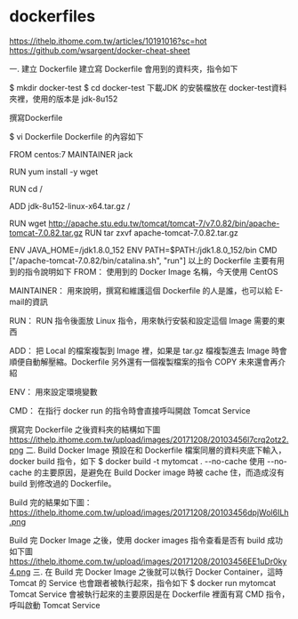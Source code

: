# dockerfiles
https://ithelp.ithome.com.tw/articles/10191016?sc=hot
https://github.com/wsargent/docker-cheat-sheet

一. 建立 Dockerfile
建立寫 Dockerfile 會用到的資料夾，指令如下

$ mkdir docker-test
$ cd docker-test
下載JDK 的安裝檔放在 docker-test資料夾裡，使用的版本是 jdk-8u152

撰寫Dockerfile

$ vi Dockerfile
Dockerfile 的內容如下

FROM centos:7
MAINTAINER jack

RUN yum install -y wget

RUN cd /

ADD jdk-8u152-linux-x64.tar.gz /

RUN wget http://apache.stu.edu.tw/tomcat/tomcat-7/v7.0.82/bin/apache-tomcat-7.0.82.tar.gz
RUN tar zxvf apache-tomcat-7.0.82.tar.gz

ENV JAVA_HOME=/jdk1.8.0_152
ENV PATH=$PATH:/jdk1.8.0_152/bin
CMD ["/apache-tomcat-7.0.82/bin/catalina.sh", "run"]
以上的 Dockerfile 主要有用到的指令說明如下
FROM： 使用到的 Docker Image 名稱，今天使用 CentOS

MAINTAINER： 用來說明，撰寫和維護這個 Dockerfile 的人是誰，也可以給 E-mail的資訊

RUN： RUN 指令後面放 Linux 指令，用來執行安裝和設定這個 Image 需要的東西

ADD： 把 Local 的檔案複製到 Image 裡，如果是 tar.gz 檔複製進去 Image 時會順便自動解壓縮。Dockerfile 另外還有一個複製檔案的指令 COPY 未來還會再介紹

ENV： 用來設定環境變數

CMD： 在指行 docker run 的指令時會直接呼叫開啟 Tomcat Service

撰寫完 Dockerfile 之後資料夾的結構如下圖
https://ithelp.ithome.com.tw/upload/images/20171208/20103456l7crq2otz2.png
二. Build Docker Image
預設在和 Dockerfile 檔案同層的資料夾底下輸入， docker build 指令，如下
$ docker build -t mytomcat . --no-cache
使用 --no-cache 的主要原因，是避免在 Build Docker image 時被 cache 住，而造成沒有 build 到修改過的 Dockerfile。

Build 完的結果如下圖：
https://ithelp.ithome.com.tw/upload/images/20171208/20103456dpjWol6ILh.png

Build 完 Docker Image 之後，使用 docker images 指令查看是否有 build 成功如下圖
https://ithelp.ithome.com.tw/upload/images/20171208/20103456EE1uDr0ky4.png
三. 在 Build 完 Docker Image 之後就可以執行 Docker Container，這時Tomcat 的 Service 也會跟者被執行起來，指令如下
$ docker run mytomcat
Tomcat Service 會被執行起來的主要原因是在 Dockerfile 裡面有寫 CMD 指令，呼叫啟動 Tomcat Service
